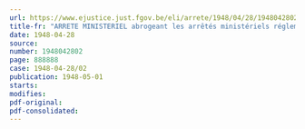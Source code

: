 ```yaml
---
url: https://www.ejustice.just.fgov.be/eli/arrete/1948/04/28/1948042802/justel
title-fr: "ARRETE MINISTERIEL abrogeant les arrêtés ministériels réglementant les prix des produits laitiers"
date: 1948-04-28
source:
number: 1948042802
page: 888888
case: 1948-04-28/02
publication: 1948-05-01
starts:
modifies:
pdf-original:
pdf-consolidated:
---
```


